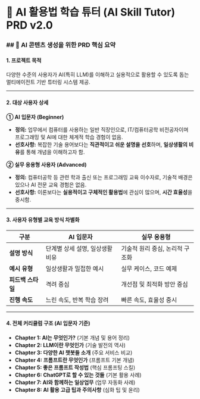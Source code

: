 # 📄 AI 활용법 학습 튜터 (AI Skill Tutor) PRD v2.0

### ## 📝 AI 콘텐츠 생성을 위한 PRD 핵심 요약

#### **1. 프로젝트 목적**
다양한 수준의 사용자가 AI(특히 LLM)를 이해하고 실용적으로 활용할 수 있도록 돕는 멀티에이전트 기반 튜터링 시스템 제공.

---
#### **2. 대상 사용자 상세**

**① AI 입문자 (Beginner)**
* **정의:** 업무에서 컴퓨터를 사용하는 일반 직장인으로, IT/컴퓨터공학 비전공자이며 프로그래밍 및 AI에 대한 체계적 학습 경험이 없음.
* **선호사항:** 복잡한 기술 용어보다는 **직관적이고 쉬운 설명을 선호**하며, **일상생활의 비유**를 통해 개념을 이해하고자 함.

**② 실무 응용형 사용자 (Advanced)**
* **정의:** 컴퓨터공학 등 관련 학과 출신 또는 프로그래밍 교육 이수자로, 기술적 배경은 있으나 AI 전문 교육 경험은 없음.
* **선호사항:** 이론보다는 **실용적이고 구체적인 활용법**에 관심이 많으며, **시간 효율성**을 중시함.

---
#### **3. 사용자 유형별 교육 방식 차별화**

| 구분 | AI 입문자 | 실무 응용형 |
| --- | --- | --- |
| **설명 방식** | 단계별 상세 설명, 일상생활 비유 | 기술적 원리 중심, 논리적 구조화 |
| **예시 유형** | 일상생활과 밀접한 예시 | 실무 케이스, 코드 예제 |
| **피드백 스타일** | 격려 중심 | 개선점 및 최적화 방안 중심 |
| **진행 속도** | 느린 속도, 반복 학습 장려 | 빠른 속도, 효율성 중시 |

---
#### **4. 전체 커리큘럼 구조 (AI 입문자 기준)**
* **Chapter 1: AI는 무엇인가?** (기본 개념 및 용어 정리)
* **Chapter 2: LLM이란 무엇인가** (기술 발전의 역사)
* **Chapter 3: 다양한 AI 챗봇들 소개** (주요 서비스 비교)
* **Chapter 4: 프롬프트란 무엇인가** (프롬프트 기본 개념)
* **Chapter 5: 좋은 프롬프트 작성법** (핵심 프롬프팅 스킬)
* **Chapter 6: ChatGPT로 할 수 있는 것들** (기본 활용 사례)
* **Chapter 7: AI와 함께하는 일상업무** (업무 자동화 사례)
* **Chapter 8: AI 활용 고급 팁과 주의사항** (심화 팁 및 윤리)